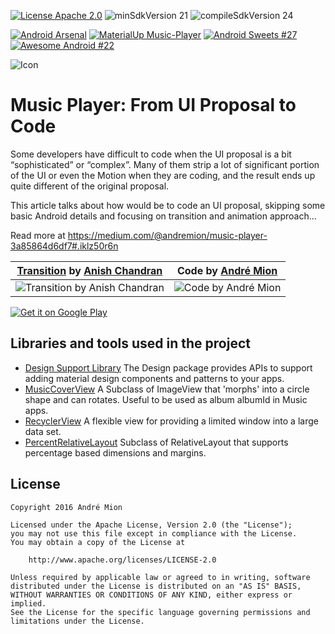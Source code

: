 [![License Apache 2.0](https://img.shields.io/badge/License-Apache%202.0-blue.svg?style=true)](http://www.apache.org/licenses/LICENSE-2.0)
![minSdkVersion 21](https://img.shields.io/badge/minSdkVersion-21-red.svg?style=true)
![compileSdkVersion 24](https://img.shields.io/badge/compileSdkVersion-24-yellow.svg?style=true)

[![Android Arsenal](https://img.shields.io/badge/Android%20Arsenal-Music--Player-green.svg?style=true)](https://android-arsenal.com/details/3/3855)
[![MaterialUp Music-Player](https://img.shields.io/badge/MaterialUp-Music--Player-blue.svg?style=true)](https://www.uplabs.com/posts/music-player-open-source-apps)
[![Android Sweets #27](https://img.shields.io/badge/Android%20Sweets-%2327-ff69b4.svg?style=true)](https://androidsweets.ongoodbits.com/2016/07/14/issue-27)
[![Awesome Android #22](https://img.shields.io/badge/Awesome%20Android-%2322-green.svg?style=true)](https://android.libhunt.com/newsletter/22)

![Icon](https://raw.githubusercontent.com/andremion/Music-Player/master/app/src/main/res/mipmap-hdpi/ic_launcher.png)

# Music Player: From UI Proposal to Code

Some developers have difficult to code when the UI proposal is a bit “sophisticated” or “complex”. Many of them strip a lot of significant portion of the UI or even the Motion when they are coding, and the result ends up quite different of the original proposal.

This article talks about how would be to code an UI proposal, skipping some basic Android details and focusing on transition and animation approach...

Read more at https://medium.com/@andremion/music-player-3a85864d6df7#.iklz50r6n

[Transition](https://dribbble.com/shots/1850527-Music-Player-Transition) by [Anish Chandran](https://dribbble.com/anish_chandran) | Code by [André Mion](https://github.com/andremion)
--- | ---
![Transition by Anish Chandran](https://raw.githubusercontent.com/andremion/Music-Player/master/art/music_player_concept_cropped.gif) | ![Code by André Mion](https://raw.githubusercontent.com/andremion/Music-Player/master/art/music_player_code.gif)

[![Get it on Google Play](https://developer.android.com/images/brand/en_generic_rgb_wo_60.png)](https://play.google.com/store/apps/details?id=com.sample.andremion.musicplayer)

## Libraries and tools used in the project

* [Design Support Library](http://developer.android.com/intl/pt-br/tools/support-library/features.html#design)
The Design package provides APIs to support adding material design components and patterns to your apps.
* [MusicCoverView](https://github.com/andremion/Music-Cover-View)
A Subclass of ImageView that 'morphs' into a circle shape and can rotates. Useful to be used as album albumId in Music apps.
* [RecyclerView](http://developer.android.com/intl/pt-br/reference/android/support/v7/widget/RecyclerView.html)
A flexible view for providing a limited window into a large data set.
* [PercentRelativeLayout](https://developer.android.com/reference/android/support/percent/PercentRelativeLayout.html)
Subclass of RelativeLayout that supports percentage based dimensions and margins.

## License

    Copyright 2016 André Mion

    Licensed under the Apache License, Version 2.0 (the "License");
    you may not use this file except in compliance with the License.
    You may obtain a copy of the License at

        http://www.apache.org/licenses/LICENSE-2.0

    Unless required by applicable law or agreed to in writing, software
    distributed under the License is distributed on an "AS IS" BASIS,
    WITHOUT WARRANTIES OR CONDITIONS OF ANY KIND, either express or implied.
    See the License for the specific language governing permissions and
    limitations under the License.
